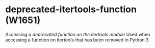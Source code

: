 # deprecated-itertools-function (W1651)

*Accessing a deprecated function on the itertools module* Used when
accessing a function on itertools that has been removed in Python 3.
